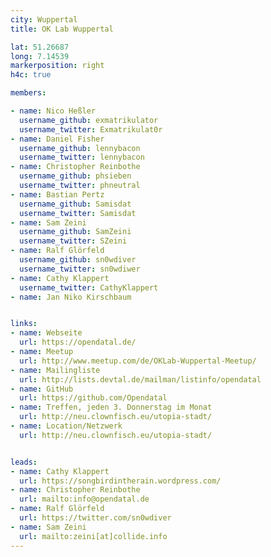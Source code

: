 ```yaml
---
city: Wuppertal
title: OK Lab Wuppertal

lat: 51.26687
long: 7.14539
markerposition: right
h4c: true

members:

- name: Nico Heßler
  username_github: exmatrikulator
  username_twitter: Exmatrikulat0r
- name: Daniel Fisher
  username_github: lennybacon
  username_twitter: lennybacon
- name: Christopher Reinbothe
  username_github: phsieben
  username_twitter: phneutral
- name: Bastian Pertz
  username_github: Samisdat
  username_twitter: Samisdat
- name: Sam Zeini
  username_github: SamZeini
  username_twitter: SZeini
- name: Ralf Glörfeld
  username_github: sn0wdiver
  username_twitter: sn0wdiwer
- name: Cathy Klappert
  username_twitter: CathyKlappert
- name: Jan Niko Kirschbaum


links:
- name: Webseite
  url: https://opendatal.de/
- name: Meetup
  url: http://www.meetup.com/de/OKLab-Wuppertal-Meetup/
- name: Mailingliste
  url: http://lists.devtal.de/mailman/listinfo/opendatal
- name: GitHub
  url: https://github.com/Opendatal
- name: Treffen, jeden 3. Donnerstag im Monat
  url: http://neu.clownfisch.eu/utopia-stadt/
- name: Location/Netzwerk
  url: http://neu.clownfisch.eu/utopia-stadt/


leads:
- name: Cathy Klappert
  url: https://songbirdintherain.wordpress.com/
- name: Christopher Reinbothe
  url: mailto:info@opendatal.de
- name: Ralf Glörfeld
  url: https://twitter.com/sn0wdiver
- name: Sam Zeini
  url: mailto:zeini[at]collide.info
---
```

